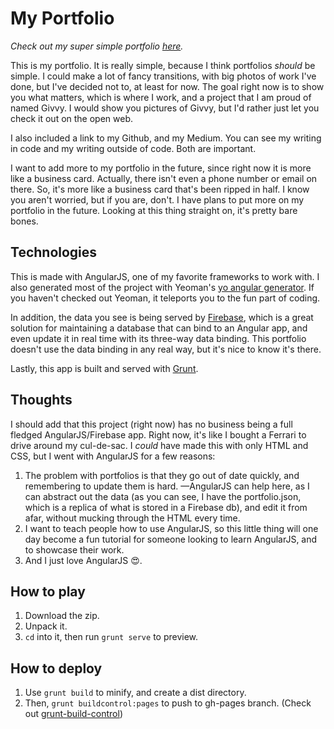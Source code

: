 # My Portfolio

_Check out my super simple portfolio [here](http://jonsamp.github.io/portfolio/#/)._

This is my portfolio. It is really simple, because I think portfolios *should* be simple. I could make a lot of fancy transitions, with big photos of work I've done, but I've decided not to, at least for now. The goal right now is to show you what matters, which is where I work, and a project that I am proud of named Givvy. I would show you pictures of Givvy, but I'd rather just let you check it out on the open web.

I also included a link to my Github, and my Medium. You can see my writing in code and my writing outside of code. Both are important.

I want to add more to my portfolio in the future, since right now it is more like a business card. Actually, there isn't even a phone number or email on there. So, it's more like a business card that's been ripped in half. I know you aren't worried, but if you are, don't. I have plans to put more on my portfolio in the future. Looking at this thing straight on, it's pretty bare bones.

## Technologies
This is made with AngularJS, one of my favorite frameworks to work with. I also generated most of the project with Yeoman's [yo angular generator](https://github.com/yeoman/generator-angular). If you haven't checked out Yeoman, it teleports you to the fun part of coding.

In addition, the data you see is being served by [Firebase](https://www.firebase.com), which is a great solution for maintaining a database that can bind to an Angular app, and even update it in real time with its three-way data binding. This portfolio doesn't  use the data binding in any real way, but it's nice to know it's there.

Lastly, this app is built and served with [Grunt](http://gruntjs.com).

## Thoughts
I should add that this project (right now) has no business being a full fledged AngularJS/Firebase app. Right now, it's like I bought a Ferrari to drive around my cul-de-sac. I *could* have made this with only HTML and CSS, but I went with AngularJS for a few reasons:

1. The problem with portfolios is that they go out of date quickly, and remembering to update them is hard. —AngularJS can help here, as I can abstract out the data (as you can see, I have the portfolio.json, which is a replica of what is stored in a Firebase db), and edit it from afar, without mucking through the HTML every time.
2. I want to teach people how to use AngularJS, so this little thing will one day become a fun tutorial for someone looking to learn AngularJS, and to showcase their work.
3. And I just love AngularJS :heart_eyes:.

## How to play

1. Download the zip.
2. Unpack it.
3. `cd` into it, then run `grunt serve` to preview.

## How to deploy
1. Use `grunt build` to minify, and create a dist directory.
2. Then, `grunt buildcontrol:pages` to push to gh-pages branch. (Check out [grunt-build-control](https://github.com/robwierzbowski/grunt-build-control))
